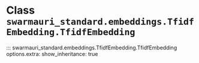# Class `swarmauri_standard.embeddings.TfidfEmbedding.TfidfEmbedding`

::: swarmauri_standard.embeddings.TfidfEmbedding.TfidfEmbedding
    options.extra:
      show_inheritance: true

